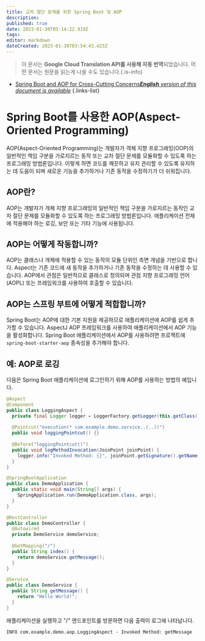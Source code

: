 ```yaml
---
title: 교차 절단 문제를 위한 Spring Boot 및 AOP
description: 
published: true
date: 2023-01-30T05:14:22.919Z
tags: 
editor: markdown
dateCreated: 2023-01-30T03:54:43.423Z
---
```


> 이 문서는 **Google Cloud Translation API를 사용해 자동 번역**되었습니다.
어떤 문서는 원문을 읽는게 나을 수도 있습니다.{.is-info}
- [Spring Boot and AOP for Cross-Cutting Concerns***English** version of this document is available*](/en/Knowledge-base/Spring-Boot/spring-boot-and-aop-for-cross-cutting-concerns)
{.links-list}




# Spring Boot를 사용한 AOP(Aspect-Oriented Programming)

AOP(Aspect-Oriented Programming)는 개발자가 객체 지향 프로그래밍(OOP)의 일반적인 책임 구분을 가로지르는 동작 또는 교차 절단 문제를 모듈화할 수 있도록 하는 프로그래밍 방법론입니다. 이렇게 하면 코드를 깨끗하고 유지 관리할 수 있도록 유지하는 데 도움이 되며 새로운 기능을 추가하거나 기존 동작을 수정하기가 더 쉬워집니다.

## AOP란?
AOP는 개발자가 개체 지향 프로그래밍의 일반적인 책임 구분을 가로지르는 동작인 교차 절단 문제를 모듈화할 수 있도록 하는 프로그래밍 방법론입니다. 애플리케이션 전체에 적용해야 하는 로깅, 보안 또는 기타 기능에 사용됩니다.

## AOP는 어떻게 작동합니까?
AOP는 클래스나 개체에 적용할 수 있는 동작의 모듈 단위인 측면 개념을 기반으로 합니다. Aspect는 기존 코드에 새 동작을 추가하거나 기존 동작을 수정하는 데 사용할 수 있습니다. AOP에서 관점은 일반적으로 클래스로 정의되며 관점 지향 프로그래밍 언어(AOPL) 또는 프레임워크를 사용하여 호출할 수 있습니다.

## AOP는 스프링 부트에 어떻게 적합합니까?
Spring Boot는 AOP에 대한 기본 지원을 제공하므로 애플리케이션에 AOP를 쉽게 추가할 수 있습니다. AspectJ AOP 프레임워크를 사용하여 애플리케이션에서 AOP 기능을 활성화합니다. Spring Boot 애플리케이션에서 AOP를 사용하려면 프로젝트에 `spring-boot-starter-aop` 종속성을 추가해야 합니다.

## 예: AOP로 로깅
다음은 Spring Boot 애플리케이션에 로그인하기 위해 AOP를 사용하는 방법의 예입니다.

```java
@Aspect
@Component
public class LoggingAspect {
  private final Logger logger = LoggerFactory.getLogger(this.getClass());
  
  @Pointcut("execution(* com.example.demo.service..(..))")
  public void loggingPointcut() {}
  
  @Before("loggingPointcut()")
  public void logMethodInvocation(JoinPoint joinPoint) {
    logger.info("Invoked Method: {}", joinPoint.getSignature().getName());
  }
}
```

```java
@SpringBootApplication
public class DemoApplication {
  public static void main(String[] args) {
    SpringApplication.run(DemoApplication.class, args);
  }
}

@RestController
public class DemoController {
  @Autowired
  private DemoService demoService;
  
  @GetMapping("/")
  public String index() {
    return demoService.getMessage();
  }
}

@Service
public class DemoService {
  public String getMessage() {
    return "Hello World!";
  }
}
```

애플리케이션을 실행하고 "/" 엔드포인트를 방문하면 다음 출력이 로그에 나타납니다.

```
INFO com.example.demo.aop.LoggingAspect - Invoked Method: getMessage
```